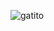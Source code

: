 
![gatito](https://github.com/josevflores911/Schedule_system/assets/59713685/338d6ee7-44b0-4a23-b3c2-ac67cca8d11d)
